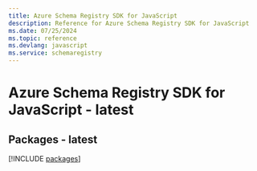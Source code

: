 ```yaml
---
title: Azure Schema Registry SDK for JavaScript
description: Reference for Azure Schema Registry SDK for JavaScript
ms.date: 07/25/2024
ms.topic: reference
ms.devlang: javascript
ms.service: schemaregistry
---
```

# Azure Schema Registry SDK for JavaScript - latest
## Packages - latest
[!INCLUDE [packages](schema-registry-index.md)]